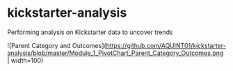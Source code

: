 # kickstarter-analysis
Performing analysis on Kickstarter data to uncover trends

![Parent Category and Outcomes](https://github.com/AQUINT01/kickstarter-analysis/blob/master/Module_1_PivotChart_Parent_Category_Outcomes.png | width=100)
